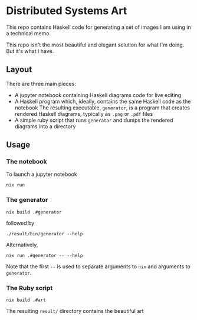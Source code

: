 # Distributed Systems Art

This repo contains Haskell code for generating a set of images I am
using in a technical memo.

This repo isn't the most beautiful and elegant solution for what I'm
doing. But it's what I have.

## Layout

There are three main pieces:
- A jupyter notebook containing Haskell diagrams code for live editing
- A Haskell program which, ideally, contains the same Haskell code as the notebook
  The resulting executable, `generator`, is a program that creates rendered Haskell diagrams, typically as `.png` or `.pdf` files
- A simple ruby script that runs `generator` and dumps the rendered diagrams into a directory

## Usage

### The notebook

To launch a jupyter notebook

``` shell
nix run
```

### The generator

``` shell
nix build .#generator
```
followed by

``` shell
./result/bin/generator --help
```

Alternatively,

``` shell
nix run .#generator -- --help
```

Note that the first `--` is used to separate arguments to `nix` and arguments to `generator`.

### The Ruby script

``` shell
nix build .#art
```

The resulting `result/` directory contains the beautiful art

